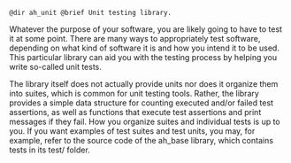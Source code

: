     @dir ah_unit @brief Unit testing library.

Whatever the purpose of your software, you are likely going to have to test it
at some point. There are many ways to appropriately test software, depending on
what kind of software it is and how you intend it to be used. This particular
library can aid you with the testing process by helping you write so-called unit
tests.

The library itself does not actually provide units nor does it organize them
into suites, which is common for unit testing tools. Rather, the library
provides a simple data structure for counting executed and/or failed test
assertions, as well as functions that execute test assertions and print messages
if they fail. How you organize suites and individual tests is up to you. If you
want examples of test suites and test units, you may, for example, refer to the
source code of the ah_base library, which contains tests in its test/ folder.
